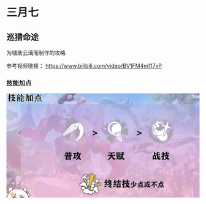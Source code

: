 # 三月七

## 巡猎命途

为辅助云璃而制作的攻略

参考视频链接：
https://www.bilibili.com/video/BV1FM4m117xP

### 技能加点

![alt text](image.png)